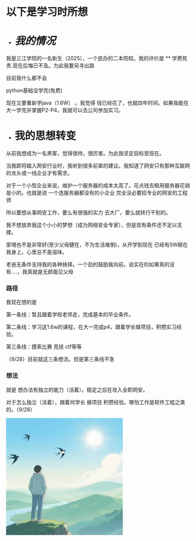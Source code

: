 # 以下是学习时所想





* # *我的情况* 

我是三江学院的一名新生（2025），一个民办的二本院校。我的评价是 \*\* 学费死贵.现在后悔已不及。为此我要另寻出路

目前我什么都不会

python基础没学完(免费)

现在又要重新学java（1.6W） 。我觉得 钱已经花了，也就四年时间。如果我能在大一学完并掌握P2-P4，我就可以去公司参加实习。





* # **我的思想转变**

从前我想成为一名黑客，觉得很帅，很厉害。为此我坚定目标至现在。

当我即将踏入网安行业时，我听到很多前辈的建议。我知道了网安只有那种互联网的龙头或一线企业才有需求。

对于一个小型企业来说，维护一个服务器的成本太高了。花点钱去租用服务器花销是小的。也就是说 一个连服务器都没有的小企业 完全没必要招专业的网安的工程师

所以要想从事网安工作，要么有很强的实力 去大厂。要么就转行干别的。

我不想放弃我这个小小的梦想（成为网络安全专家），但是现有条件还不足以支撑。

家境也不是非常好(至少父母健在，不为生活难倒)，从开学到现在 已经有5W砸在我身上。心里总不是滋味。

老爸无条件支持我的各种抉择。一个劲的鼓励我向前。说实在的如果真的没有....，我真就是无颜面见父母



### 路径

我现在想的是

第一条线：暂且跟着学校老师走，完成基本的毕业条件。

第二条线：学习这1.6w的课程，在大一完成p4，跟着学长做项目，积攒实习经验。

第三条线：摸索比赛  竞技  ctf等等

（9/28）目前就这三条想法。但是第三条线不急



### 想法

就是 想办法有独立的能力（活着）。稳定之后在攻入全职网安。

对于怎么独立（活着），跟着何学长 做项目 积攒经验。哪怕工作是软件工程之类的。（9/28）



![](照片文件夹/d6f5ca2071d1c351fa56c559f189d12f.png)





